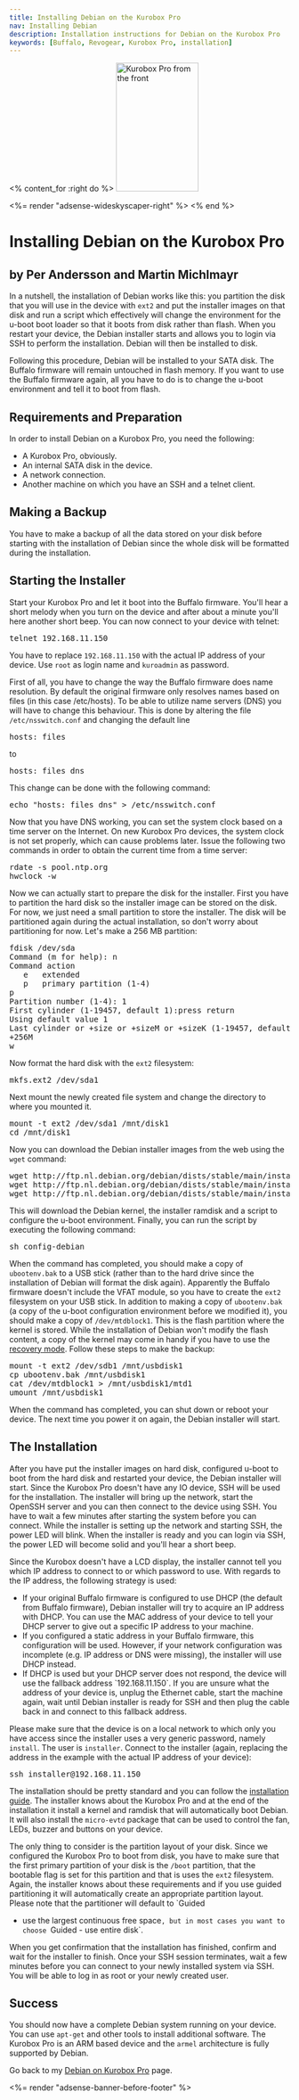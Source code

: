 ```yaml
---
title: Installing Debian on the Kurobox Pro
nav: Installing Debian
description: Installation instructions for Debian on the Kurobox Pro
keywords: [Buffalo, Revogear, Kurobox Pro, installation]
---
```


<% content_for :right do %>
<img src = "../images/r_kuroboxpro_front.jpg" class="border" alt="Kurobox Pro from the front" width="148" height="231" />

<%= render "adsense-wideskyscaper-right" %>
<% end %>

<h1>Installing Debian on the Kurobox Pro</h1>

<h2>by Per Andersson and Martin Michlmayr</h2>

In a nutshell, the installation of Debian works like this: you partition
the disk that you will use in the device with `ext2` and put the installer
images on that disk and run a script which effectively will change the
environment for the u-boot boot loader so that it boots from disk rather
than flash.  When you restart your device, the Debian installer starts and
allows you to login via SSH to perform the installation.  Debian will then
be installed to disk.

Following this procedure, Debian will be installed to your SATA disk.  The
Buffalo firmware will remain untouched in flash memory.  If you want to use
the Buffalo firmware again, all you have to do is to change the u-boot
environment and tell it to boot from flash.

<h2>Requirements and Preparation</h2>

In order to install Debian on a Kurobox Pro, you need the following:

<ul>

<li>A Kurobox Pro, obviously.</li>

<li>An internal SATA disk in the device.</li>

<li>A network connection.</li>

<li>Another machine on which you have an SSH and a telnet client.</li>

</ul>

<h2>Making a Backup</h2>

You have to make a backup of all the data stored on your disk before
starting with the installation of Debian since the whole disk will be
formatted during the installation.

<h2>Starting the Installer</h2>

Start your Kurobox Pro and let it boot into the Buffalo firmware.  You'll
hear a short melody when you turn on the device and after about a minute
you'll here another short beep.  You can now connect to your device with
telnet:

<div class="code">
<pre>
telnet <span class="input">192.168.11.150</span>
</pre>
</div>

You have to replace `192.168.11.150` with the actual IP address of your
device.  Use `root` as login name and `kuroadmin` as password.

First of all, you have to change the way the Buffalo firmware does name
resolution.  By default the original firmware only resolves names based on
files (in this case /etc/hosts).  To be able to utilize name servers (DNS)
you will have to change this behaviour.  This is done by altering the file
`/etc/nsswitch.conf` and changing the default line

<div class="code">
<pre>
hosts: files
</pre>
</div>

to

<div class="code">
<pre>
hosts: files dns
</pre>
</div>

This change can be done with the following command:

<div class="code">
<pre>
echo "hosts: files dns" &gt; /etc/nsswitch.conf
</pre>
</div>

Now that you have DNS working, you can set the system clock based on a time
server on the Internet.  On new Kurobox Pro devices, the system clock is
not set properly, which can cause problems later.  Issue the following two
commands in order to obtain the current time from a time server:

<div class="code">
<pre>
rdate -s pool.ntp.org
hwclock -w
</pre>
</div>

Now we can actually start to prepare the disk for the installer.  First you
have to partition the hard disk so the installer image can be stored on the
disk.  For now, we just need a small partition to store the installer.  The
disk will be partitioned again during the actual installation, so don't
worry about partitioning for now.  Let's make a 256 MB partition:

<div class="code">
<pre>
<span class="input">fdisk /dev/sda</span>
Command (m for help): <span class="input">n</span>
Command action
   e   extended
   p   primary partition (1-4)
<span class="input">p</span>
Partition number (1-4): <span class="input">1</span>
First cylinder (1-19457, default 1):<span class="input">press return</span>
Using default value 1
Last cylinder or +size or +sizeM or +sizeK (1-19457, default 19457):
<span class="input">+256M</span>
<span class="input">w</span>
</pre>
</div>

Now format the hard disk with the `ext2` filesystem:

<div class="code">
<pre>
mkfs.ext2 /dev/sda1
</pre>
</div>

Next mount the newly created file system and change the directory to where
you mounted it.

<div class="code">
<pre>
mount -t ext2 /dev/sda1 /mnt/disk1
cd /mnt/disk1
</pre>
</div>

Now you can download the Debian installer images from the web using the
`wget` command:

<div class="code">
<pre>
wget http://ftp.nl.debian.org/debian/dists/stable/main/installer-armel/current/images/orion5x/network-console/buffalo/kuroboxpro/config-debian
wget http://ftp.nl.debian.org/debian/dists/stable/main/installer-armel/current/images/orion5x/network-console/buffalo/kuroboxpro/initrd.buffalo
wget http://ftp.nl.debian.org/debian/dists/stable/main/installer-armel/current/images/orion5x/network-console/buffalo/kuroboxpro/uImage.buffalo
</pre>
</div>

This will download the Debian kernel, the installer ramdisk and a script to
configure the u-boot environment.  Finally, you can run the script by
executing the following command:

<div class="code">
<pre>
sh config-debian
</pre>
</div>

When the command has completed, you should make a copy of `ubootenv.bak` to
a USB stick (rather than to the hard drive since the installation of Debian
will format the disk again).  Apparently the Buffalo firmware doesn't
include the VFAT module, so you have to create the `ext2` filesystem on
your USB stick.  In addition to making a copy of `ubootenv.bak` (a copy of
the u-boot configuration environment before we modified it), you should
make a copy of `/dev/mtdblock1`.  This is the flash partition where the
kernel is stored.  While the installation of Debian won't modify the flash
content, a copy of the kernel may come in handy if you have to use the <a
href = "../recovery/">recovery mode</a>.  Follow these steps to make the
backup:

<div class="code">
<pre>
mount -t ext2 /dev/sdb1 /mnt/usbdisk1
cp ubootenv.bak /mnt/usbdisk1
cat /dev/mtdblock1 &gt; /mnt/usbdisk1/mtd1
umount /mnt/usbdisk1
</pre>
</div>

When the command has completed, you can shut down or reboot your device.
The next time you power it on again, the Debian installer will start.

<h2>The Installation</h2>

After you have put the installer images on hard disk, configured u-boot to
boot from the hard disk and restarted your device, the Debian installer
will start.  Since the Kurobox Pro doesn't have any IO device, SSH will be
used for the installation.  The installer will bring up the network, start
the OpenSSH server and you can then connect to the device using SSH.  You
have to wait a few minutes after starting the system before you can
connect.  While the installer is setting up the network and starting SSH,
the power LED will blink.  When the installer is ready and you can login
via SSH, the power LED will become solid and you'll hear a short beep.

Since the Kurobox doesn't have a LCD display, the installer cannot tell you
which IP address to connect to or which password to use.  With regards to
the IP address, the following strategy is used:

<ul>

<li>If your original Buffalo firmware is configured to use DHCP (the
default from Buffalo firmware), Debian installer will try to acquire an IP
address with DHCP.  You can use the MAC address of your device to tell your
DHCP server to give out a specific IP address to your machine.</li>

<li>If you configured a static address in your Buffalo firmware, this
configuration will be used.  However, if your network configuration was
incomplete (e.g. IP address or DNS were missing), the installer will use
DHCP instead.</li>

<li>If DHCP is used but your DHCP server does not respond, the device will
use the fallback address `192.168.11.150`.  If you are unsure what the
address of your device is, unplug the Ethernet cable, start the machine
again, wait until Debian installer is ready for SSH and then plug the cable
back in and connect to this fallback address.</li>

</ul>

Please make sure that the device is on a local network to which only you
have access since the installer uses a very generic password, namely
`install`.  The user is `installer`.  Connect to the installer (again,
replacing the address in the example with the actual IP address of your
device):

<div class="code">
<pre>
ssh installer@<span class="input">192.168.11.150</span>
</pre>
</div>

The installation should be pretty standard and you can follow the <a href =
"http://www.debian.org/releases/stable/armel/">installation guide</a>.  The
installer knows about the Kurobox Pro and at the end of the installation it
install a kernel and ramdisk that will automatically boot Debian.  It will
also install the `micro-evtd` package that can be used to control the fan,
LEDs, buzzer and buttons on your device.

The only thing to consider is the partition layout of your disk.  Since we
configured the Kurobox Pro to boot from disk, you have to make sure that
the first primary partition of your disk is the `/boot` partition, that the
bootable flag is set for this partition and that is uses the `ext2`
filesystem.  Again, the installer knows about these requirements and if you
use guided partitioning it will automatically create an appropriate
partition layout.  Please note that the partitioner will default to `Guided
- use the largest continuous free space`, but in most cases you want to
choose `Guided - use entire disk`.

When you get confirmation that the installation has finished, confirm and
wait for the installer to finish.  Once your SSH session terminates, wait a
few minutes before you can connect to your newly installed system via SSH.
You will be able to log in as root or your newly created user.

<h2>Success</h2>

You should now have a complete Debian system running on your device.  You
can use `apt-get` and other tools to install additional software.  The
Kurobox Pro is an ARM based device and the `armel` architecture is fully
supported by Debian.

Go back to my <a href = "..">Debian on Kurobox Pro</a> page.

<div class="bbf">
<%= render "adsense-banner-before-footer" %>
</div>

